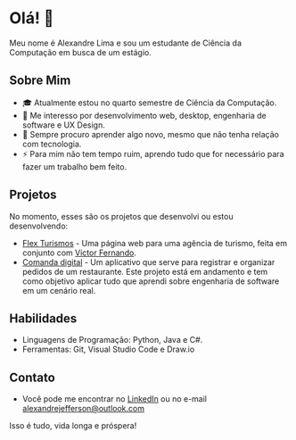 # Olá! 👋

Meu nome é Alexandre Lima e sou um estudante de Ciência da Computação em busca de um estágio.

## Sobre Mim

- 🎓 Atualmente estou no quarto semestre de Ciência da Computação.
- 💼 Me interesso por desenvolvimento web, desktop, engenharia de software e UX Design.
- 🌱 Sempre procuro aprender algo novo, mesmo que não tenha relação com tecnologia.
- ⚡ Para mim não tem tempo ruim, aprendo tudo que for necessário para fazer um trabalho bem feito.

## Projetos

No momento, esses são os projetos que desenvolvi ou estou desenvolvendo:
- [Flex Turismos](https://github.com/AlexJLima/flex-turismos) - Uma página web para uma agência de turismo, feita em conjunto com [Victor Fernando](https://github.com/victorfernandopessoa).
- [Comanda digital](link_do_projeto2) - Um aplicativo que serve para registrar e organizar pedidos de um restaurante. Este projeto está em andamento e tem como objetivo aplicar tudo que aprendi sobre engenharia de software em um cenário real.

## Habilidades

- Linguagens de Programação: Python, Java e C#.
- Ferramentas: Git, Visual Studio Code e Draw.io

## Contato

- Você pode me encontrar no [LinkedIn](https://www.linkedin.com/in/alexandre-j-lima/) ou no e-mail [alexandrejefferson@outlook.com](mailto:alexandrejefferson@outlook.com)


Isso é tudo, vida longa e próspera!

